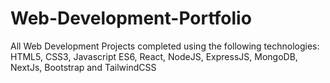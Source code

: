 # Web-Development-Portfolio
All Web Development Projects completed using the following technologies: HTML5, CSS3, Javascript ES6, React, NodeJS, ExpressJS, MongoDB, NextJs, Bootstrap and TailwindCSS  

